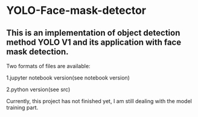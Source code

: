 # YOLO-Face-mask-detector
## This is an implementation of object detection method YOLO V1 and its application with face mask detection.
Two formats of files are available:

1.jupyter notebook version(see notebook version)

2.python version(see src)

Currently, this project has not finished yet, I am still dealing with the model training part.
